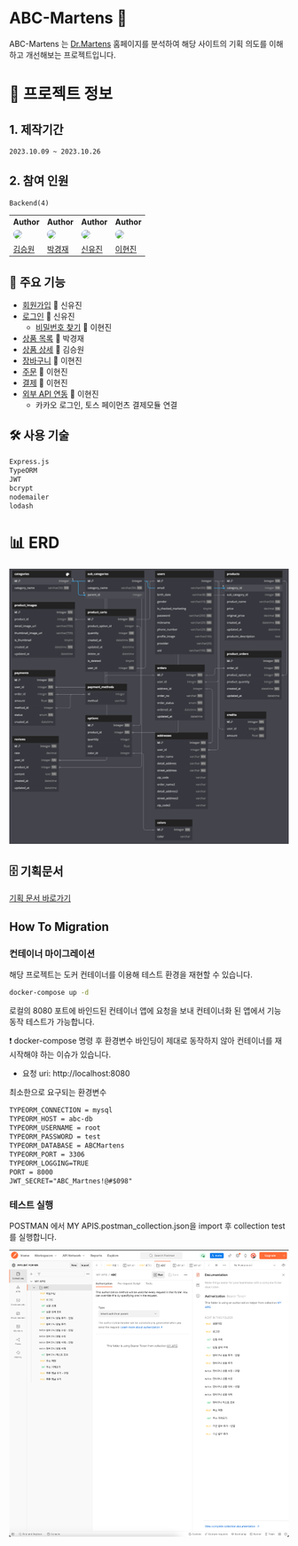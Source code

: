 # ABC-Martens 👞

ABC-Martens 는 <a href="https://www.drmartens.co.kr/">Dr.Martens</a> 홈페이지를 분석하여 해당 사이트의 기획 의도를 이해하고 개선해보는 프로젝트입니다.

# 📝 프로젝트 정보

## 1. 제작기간

    2023.10.09 ~ 2023.10.26

## 2. 참여 인원

    Backend(4)

<table>
  <tr>
    <th>Author</th>
    <th>Author</th>
    <th>Author</th>
    <th>Author</th>
  </tr>
  <tr>
    <td>
      <img style="border-radius: 50%" width="45" src="https://avatars.githubusercontent.com/u/142577943?v=4"/>
    </td>
    <td>
      <img style="border-radius: 50%" width="45" src="https://avatars.githubusercontent.com/u/132734576?v=4"/>
    </td>
    <td>
      <img style="border-radius: 50%" width="45" src="https://avatars.githubusercontent.com/u/142304129?v=4"/>
    </td>
    <td>
      <img style="border-radius: 50%" width="45" src="https://avatars.githubusercontent.com/u/58713222?v=4"/>
    </td>
  </tr>
  <tr>
    <td>
      <a href="https://github.com/kimsw94">김승원</a>
    </td>
    <td>
      <a href="https://github.com/Park-KJ">박경재</a>
    </td>
    <td>
      <a href="https://github.com/DeveloperPMYJ">신유진</a>
    </td>
    <td>
      <a href="https://github.com/03290419">이현진</a>
    </td>
  </tr>
</table>

## 🚀 주요 기능

- [회원가입](https://github.com/wecode-bootcamp-korea/49-2nd-ABC-Martens-backend/pull/3) 👤 신유진
- [로그인](https://github.com/wecode-bootcamp-korea/49-2nd-ABC-Martens-backend/pull/8) 👤 신유진
  - [비밀번호 찾기](https://github.com/wecode-bootcamp-korea/49-2nd-ABC-Martens-backend/pull/10) 👤 이현진
- [상품 목록](https://github.com/wecode-bootcamp-korea/49-2nd-ABC-Martens-backend/pull/15) 👤 박경재
- [상품 상세](https://github.com/wecode-bootcamp-korea/49-2nd-ABC-Martens-backend/pull/7) 👤 김승원
- [장바구니](https://github.com/wecode-bootcamp-korea/49-2nd-ABC-Martens-backend/pull/11) 👤 이현진
- [주문](https://github.com/wecode-bootcamp-korea/49-2nd-ABC-Martens-backend/pull/13) 👤 이현진
- [결제](https://github.com/wecode-bootcamp-korea/49-2nd-ABC-Martens-backend/pull/16) 👤 이현진
- [외부 API 연동](https://github.com/wecode-bootcamp-korea/49-2nd-ABC-Martens-backend/pull/9) 👤 이현진
  - 카카오 로그인, 토스 페이먼츠 결제모듈 연결

## 🛠️ 사용 기술

    Express.js
    TypeORM
    JWT
    bcrypt
    nodemailer
    lodash

# 📊 ERD

<img src="./dbdiagram.png" alt="다이어그램">

## 🗄️ 기획문서

<a href="https://fern-shape-a88.notion.site/ABC-Martens-017c63872abf45489f890abbc6fa7e53?pvs=4">기획 문서 바로가기 </a>

## How To Migration

### 컨테이너 마이그레이션

해당 프로젝트는 도커 컨테이너를 이용해 테스트 환경을 재현할 수 있습니다.

```sh
docker-compose up -d
```

로컬의 8080 포트에 바인드된 컨테이너 앱에 요청을 보내 컨테이너화 된 앱에서 기능 동작 테스트가 가능합니다.

❗️ docker-compose 명령 후 환경변수 바인딩이 제대로 동작하지 않아 컨테이너를 재시작해야 하는 이슈가 있습니다.

- 요청 uri: http://localhost:8080

최소한으로 요구되는 환경변수

```env
TYPEORM_CONNECTION = mysql
TYPEORM_HOST = abc-db
TYPEORM_USERNAME = root
TYPEORM_PASSWORD = test
TYPEORM_DATABASE = ABCMartens
TYPEORM_PORT = 3306
TYPEORM_LOGGING=TRUE
PORT = 8000
JWT_SECRET="ABC_Martnes!@#$098"
```

### 테스트 실행

POSTMAN 에서 MY APIS.postman_collection.json을 import 후 collection test를 실행합니다.

<img src="./postman.png"  alt="포스트맨"/>
